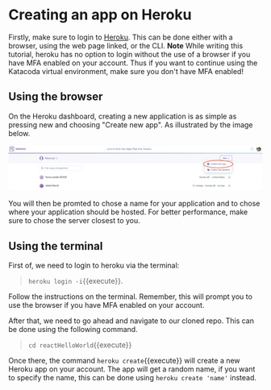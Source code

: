 # Creating an app on Heroku

Firstly, make sure to login to [Heroku](https://id.heroku.com/login). This can be done either with a browser, using the web page linked, or the CLI. **Note** While writing this tutorial, heroku has no option to login without the use of a browser if you have MFA enabled on your account. Thus if you want to continue using the Katacoda virtual environment, make sure you don't have MFA enabled!

## Using the browser
On the Heroku dashboard, creating a new application is as simple as pressing new and choosing "Create new app". As illustrated by the image below.

![New App](assets/heroku_new_app.png)

You will then be promted to chose a name for your application and to chose where your application should be hosted. For better performance, make sure to chose the server closest to you.

## Using the terminal

First of, we need to login to heroku via the terminal:

  > `heroku login -i`{{execute}}. 
 
Follow the instructions on the terminal. Remember, this will prompt you to use the browser if you have MFA enabled on your account.

After that, we need to go ahead and navigate to our cloned repo. This can be done using the following command.

  >`cd reactHelloWorld`{{execute}} 

Once there, the command `heroku create`{{execute}} will create a new Heroku app on your account. The app will get a random name, if you want to specify the name, this can be done using `heroku create 'name'` instead.
